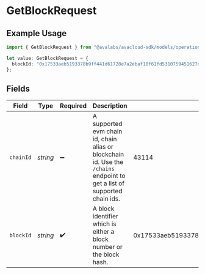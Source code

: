 # GetBlockRequest

## Example Usage

```typescript
import { GetBlockRequest } from "@avalabs/avacloud-sdk/models/operations";

let value: GetBlockRequest = {
  blockId: "0x17533aeb5193378b9ff441d61728e7a2ebaf10f61fd5310759451627dfca2e7c",
};
```

## Fields

| Field                                                                                                                    | Type                                                                                                                     | Required                                                                                                                 | Description                                                                                                              | Example                                                                                                                  |
| ------------------------------------------------------------------------------------------------------------------------ | ------------------------------------------------------------------------------------------------------------------------ | ------------------------------------------------------------------------------------------------------------------------ | ------------------------------------------------------------------------------------------------------------------------ | ------------------------------------------------------------------------------------------------------------------------ |
| `chainId`                                                                                                                | *string*                                                                                                                 | :heavy_minus_sign:                                                                                                       | A supported evm chain id, chain alias or blockchain id. Use the `/chains` endpoint to get a list of supported chain ids. | 43114                                                                                                                    |
| `blockId`                                                                                                                | *string*                                                                                                                 | :heavy_check_mark:                                                                                                       | A block identifier which is either a block number or the block hash.                                                     | 0x17533aeb5193378b9ff441d61728e7a2ebaf10f61fd5310759451627dfca2e7c                                                       |